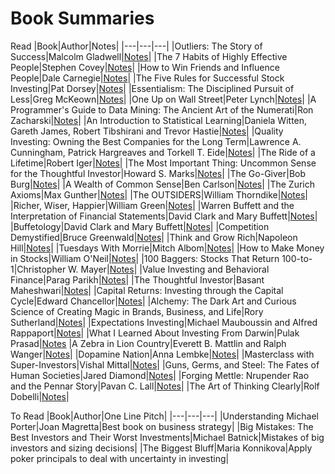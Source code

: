 # Book Summaries
Read
|Book|Author|Notes|
|---|---|---|
|Outliers: The Story of Success|Malcolm Gladwell|[Notes](Outliers_The_Story_of_Success.md)|
|The 7 Habits of Highly Effective People|Stephen Covey|[Notes](7_habits_of_highly_effective_people.md)|
|How to Win Friends and Influence People|Dale Carnegie|[Notes](How_to_Win_Friends_and_Influence_People.md)|
|The Five Rules for Successful Stock Investing|Pat Dorsey|[Notes](The_Five_Rules_for_Successful_Stock_Investing.md)|
|Essentialism: The Disciplined Pursuit of Less|Greg McKeown|[Notes](Essentialism/Essentialism:_The_Disciplined_Pursuit_of_Less.md)|
|One Up on Wall Street|Peter Lynch|[Notes](One_Up_on_Wall_Street/One_Up_on_Wall_Street.md)|
|A Programmer's Guide to Data Mining: The Ancient Art of the Numerati|Ron Zacharski|[Notes](A_Programmer's_Guide_to_Data_Mining.md)|
|An Introduction to Statistical Learning|Daniela Witten, Gareth James, Robert Tibshirani and Trevor Hastie|[Notes](An_Introduction_to_Statistical_Learning/An_Introduction_to_Statistical_Learning_7ed.md)|
|Quality Investing: Owning the Best Companies for the Long Term|Lawrence A. Cunningham, Patrick Hargreaves and Torkell T. Eide|[Notes](Quality_Investing.md)|
|The Ride of a Lifetime|Robert Iger|[Notes](The_Ride_of_a_Lifetime.md)|
|The Most Important Thing: Uncommon Sense for the Thoughtful Investor|Howard S. Marks|[Notes](The_Most_Important_Thing.md)|
|The Go-Giver|Bob Burg|[Notes](The_Go_Giver.md)|
|A Wealth of Common Sense|Ben Carlson|[Notes](A_Wealth_of_Common_Sense.md)|
|The Zurich Axioms|Max Gunther|[Notes](The_Zurich_Axioms.md)|
|The OUTSIDERS|William Thorndike|[Notes](The_OUTSIDERS.md)|
|Richer, Wiser, Happier|William Green|[Notes](Richer_Wiser_Happier.md)|
|Warren Buffett and the Interpretation of Financial Statements|David Clark and Mary Buffett|[Notes](Warren_Buffett_and_the_Interpretation_of_Financial_Statements.md)|
|Buffetology|David Clark and Mary Buffett|[Notes](Buffetology.md)|
|Competition Demystified|Bruce Greenwald|[Notes](Competition_Demystified.md)|
|Think and Grow Rich|Napoleon Hill|[Notes](Think_and_Grow_Rich.md)|
|Tuesdays With Morrie|Mitch Albom|[Notes](Tuesdays_With_Morrie.md)|
|How to Make Money in Stocks|William O'Neil|[Notes](How_to_Make_Money_in_Stocks.md)|
|100 Baggers: Stocks That Return 100-to-1|Christopher W. Mayer|[Notes](100-Baggers.md)|
|Value Investing and Behavioral Finance|Parag Parikh|[Notes](Value_Investing_and_Behavioral_Finance.md)|
|The Thoughtful Investor|Basant Maheshwari|[Notes](The_Thoughtful_Investor.md)|
|Capital Returns: Investing through the Capital Cycle|Edward Chancellor|[Notes](Capital_Returns.md)|
|Alchemy: The Dark Art and Curious Science of Creating Magic in Brands, Business, and Life|Rory Sutherland|[Notes](Alchemy%3A%20The%20Dark%20Art%20and%20Curious%20Science%20of%20Creating%20Magic%20in%20Brands%2C%20Business%2C%20and%20Life.md)|
|Expectations Investing|Michael Mauboussin and Alfred Rappaport|[Notes](Expectations_Investing/Expectations_Investing.md)|
|What I Learned About Investing From Darwin|Pulak Prasad|[Notes](What%20I%20Learned%20About%20Investing%20From%20Darwin.md)
|A Zebra in Lion Country|Everett B. Mattlin and Ralph Wanger|[Notes](A%20Zebra%20in%20Lion%20Country.md)|
|Dopamine Nation|Anna Lembke|[Notes](Dopamine%20Nation.md)|
|Masterclass with Super-Investors|Vishal Mittal|[Notes](Masterclass%20with%20Super-Investors.md)|
|Guns, Germs, and Steel: The Fates of Human Societies|Jared Diamond|[Notes](Guns_Germs_and_Steel.md)|
|Forging Mettle: Nrupender Rao and the Pennar Story|Pavan C. Lall|[Notes](Forging_Mettle.md)|
|The Art of Thinking Clearly|Rolf Dobelli|[Notes](The%20Art%20of%20Thinking%20Clearly.md)|

To Read
|Book|Author|One Line Pitch|
|---|---|---|
|Understanding Michael Porter|Joan Magretta|Best book on business strategy|
|Big Mistakes: The Best Investors and Their Worst Investments|Michael Batnick|Mistakes of big investors and sizing decisions|
|The Biggest Bluff|Maria Konnikova|Apply poker principals to deal with uncertainty in investing|



